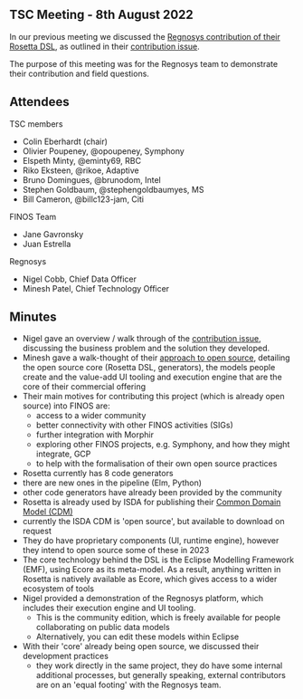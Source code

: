 ## TSC Meeting - 8th August 2022

In our previous meeting we discussed the [Regnosys contribution of their Rosetta DSL](https://github.com/finos/technical-steering-committee/blob/master/meetings/2022-07-20.md#regnosys-contribution), as outlined in their [contribution issue](https://github.com/finos/community/issues/197).

The purpose of this meeting was for the Regnosys team to demonstrate their contribution and field questions.

## Attendees

TSC members
 - Colin Eberhardt (chair)
 - Olivier Poupeney, @opoupeney, Symphony
 - Elspeth Minty, @eminty69, RBC
 - Riko Eksteen, @rikoe, Adaptive
 - Bruno Domingues, @brunodom, Intel
 - Stephen Goldbaum, @stephengoldbaumyes, MS
 - Bill Cameron, @billc123-jam, Citi

FINOS Team
  - Jane Gavronsky
  - Juan Estrella

Regnosys
  - Nigel Cobb, Chief Data Officer
  - Minesh Patel, Chief Technology Officer

## Minutes
 
 - Nigel gave an overview / walk through of the [contribution issue](https://github.com/finos/community/issues/197), discussing the business problem and the solution they developed.
 - Minesh gave a walk-thought of their [approach to open source](https://rosetta-technology.io/open-source), detailing the open source core (Rosetta DSL, generators), the models people create and the value-add UI tooling and execution engine that are the core of their commercial offering
 - Their main motives for contributing this project (which is already open source) into FINOS are:
   - access to a wider community
   - better connectivity with other FINOS activities (SIGs)
   - further integration with Morphir
   - exploring other FINOS projects, e.g. Symphony, and how they might integrate, GCP
   - to help with the formalisation of their own open source practices
 - Rosetta currently has 8 code generators
  - there are new ones in the pipeline (Elm, Python)
  - other code generators have already been provided by the community
 - Rosetta is already used by ISDA for publishing their [Common Domain Model (CDM)](https://www.isda.org/2019/10/14/isda-common-domain-model/)
  - currently the ISDA CDM is 'open source', but available to download on request    
 - They do have proprietary components (UI, runtime engine), however they intend to open source some of these in 2023
 - The core technology behind the DSL is the Eclipse Modelling Framework (EMF), using Ecore as its meta-model. As a result, anything written in Rosetta is natively available as Ecore, which gives access to a wider ecosystem of tools
 - Nigel provided a demonstration of the Regnosys platform, which includes their execution engine and UI tooling.
   - This is the community edition, which is freely available for people collaborating on public data models
   - Alternatively, you can edit these models within Eclipse
 - With their 'core' already being open source, we discussed their development practices
   - they work directly in the same project, they do have some internal additional processes, but generally speaking, external contributors are on an 'equal footing' with the Regnosys team.